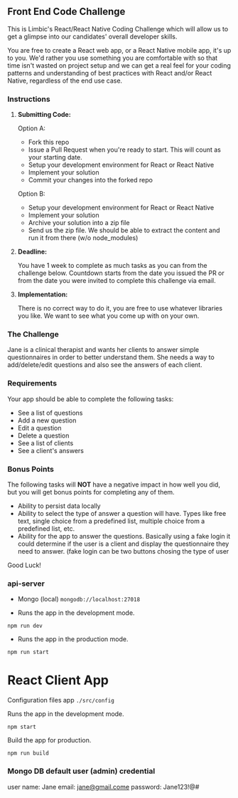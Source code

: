 ## Front End Code Challenge

This is Limbic's React/React Native Coding Challenge which will allow us to get a glimpse into our candidates' overall developer skills.

You are free to create a React web app, or a React Native mobile app, it's up to you. We'd rather you use something you are comfortable with so that time isn't wasted on project setup and we can get a real feel for your coding patterns and understanding of best practices with React and/or React Native, regardless of the end use case.

### Instructions

1. **Submitting Code:**

   Option A:
      - Fork this repo
      - Issue a Pull Request when you're ready to start. This will count as your starting date.
      - Setup your development environment for React or React Native
      - Implement your solution
      - Commit your changes into the forked repo

   Option B:
      - Setup your development environment for React or React Native
      - Implement your solution
      - Archive your solution into a zip file
      - Send us the zip file. We should be able to extract the content and run it from there (w/o node_modules)

2. **Deadline:**

   You have 1 week to complete as much tasks as you can from the challenge below. Countdown starts from the date you issued the PR or from the date you were invited to complete this challenge via email.

3. **Implementation:**

   There is no correct way to do it, you are free to use whatever libraries you like.  We want to see what you come up with on your own.

### The Challenge

Jane is a clinical therapist and wants her clients to answer simple questionnaires in order to better understand them. She needs a way to add/delete/edit questions and also see the answers of each client.

### Requirements

Your app should be able to complete the following tasks:

- See a list of questions
- Add a new question
- Edit a question
- Delete a question
- See a list of clients
- See a client's answers

### Bonus Points

The following tasks will **NOT** have a negative impact in how well you did, but you will get bonus points for completing any of them.

- Ability to persist data locally
- Ability to select the type of answer a question will have. Types like free text, single choice from a predefined list, multiple choice from a predefined list, etc.
- Ability for the app to answer the questions. Basically using a fake login it could determine if the user is a client and display the questionnaire they need to answer. (fake login can be two buttons chosing the type of user

Good Luck!

### api-server
- Mongo (local) `mongodb://localhost:27018`

- Runs the app in the development mode.

`npm run dev`

- Runs the app in the production mode.

`npm run start`

# React Client App

Configuration files app `./src/config`

Runs the app in the development mode.

`npm start`

Build the app for production.

`npm run build`

### Mongo DB default user (admin) credential
user name:  Jane
email:      jane@gmail.come
password:   Jane123!@#
